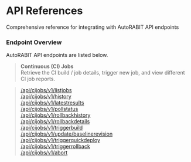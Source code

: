 # API References

Comprehensive reference for integrating with AutoRABIT API endpoints

### Endpoint Overview <a href="#endpoint-overview" id="endpoint-overview"></a>

AutoRABIT API endpoints are listed below.

> **Continuous (CI) Jobs**\
> Retrieve the CI build / job details, trigger new job, and view different CI job reports.

> [/api/cijobs/v1/listjobs](https://documenter.getpostman.com/view/7212585/UVkvHBtD#5ed09b17-074c-4b86-b691-63f34fb39465)\
> [/api/cijobs/v1/history](https://documenter.getpostman.com/view/7212585/UVkvHBtD#7233ece7-4d94-4a69-b67d-84552f0e6815)\
> [/api/cijobs/v1/latestresults](https://documenter.getpostman.com/view/7212585/UVkvHBtD#b4ab95ee-09b1-4bdf-9c45-fc7e67312234)\
> [/api/cijobs/v1/pollstatus](https://documenter.getpostman.com/view/7212585/UVkvHBtD#685b51cb-ec61-4825-8152-bf6cf3bc51bc)\
> [/api/cijobs/v1/rollbackhistory](https://documenter.getpostman.com/view/7212585/UVkvHBtD#d5276c89-e10a-4d7e-b606-0c906fd36cb8)\
> [/api/cijobs/v1/rollbackdetails](https://documenter.getpostman.com/view/7212585/UVkvHBtD#2c6fdb6b-ba7d-484a-8863-9cf36d3464ac)\
> [/api/cijobs/v1/triggerbuild](https://documenter.getpostman.com/view/7212585/UVkvHBtD#2c7dc202-0437-4e02-bc9c-1dfc8ffc1b0d)\
> [/api/cijobs/v1/update/baselinerevision](https://documenter.getpostman.com/view/7212585/UVkvHBtD#14450888-d0bc-4f00-b400-f38a90282186)\
> [/api/cijobs/v1/triggerquickdeploy](https://documenter.getpostman.com/view/7212585/UVkvHBtD#888f1c91-bb51-4d8a-ae22-92a3415040fc)\
> [/api/cijobs/v1/triggerrollback](https://documenter.getpostman.com/view/7212585/UVkvHBtD#d68c63cd-15bf-4a54-b77a-b5582ef03989)\
> [/api/cijobs/v1/abort](https://documenter.getpostman.com/view/7212585/UVkvHBtD#a2afe9f3-7946-44cd-add0-11a0f34ac6a7)

